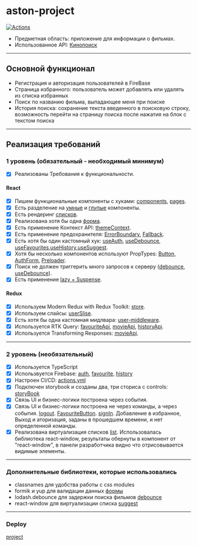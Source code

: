 # aston-project

[![Actions](https://github.com/BullatBor/aston_project/actions/workflows/checks.yml/badge.svg)](https://github.com/BullatBor/aston_project/actions/workflows/checks.yml)

- Предметная область: приложение для информации о фильмах.
- Использованное API: [Кинопоиск](https://api.kinopoisk.dev/)

---

## Основной функционал

- Регистрация и авторизация пользователей в FireBase
- Страница избранного: пользователь может добавлять или удалять из списка избранных
- Поиск по названию фильма, выпадающее меня при поиске
- История поиска: сохранение текста введенного в поисковую строку, возможность перейти на страницу поиска после нажатия на блок с текстом поиска

---

## Реализация требований

### 1 уровень (обязательный - необходимый минимум)

- [x] Реализованы Требования к функциональности.

#### React

- [x] Пишем функциональные компоненты c хуками: [components](src/ui/components), [pages](src/pages).
- [x] Есть разделение на [умные](src/pages/MainPage/MainPage.tsx) и [глупые](src/ui/elements/Button/Button.tsx) компоненты.
- [x] Есть рендеринг [списков](src/pages/MainPage/MainPage.tsx).
- [x] Реализована хотя бы одна [форма](src/ui/components/AuthButtons/AuthButtons.tsx).
- [x] Есть применение Контекст API: [themeContext](src/context/ThemeContext.ts).
- [x] Есть применение предохранителя: [ErrorBoundary](src/app.tsx), [Fallback](src/ui/components/ErrorBoundary/ErrorBoundary.tsx).
- [x] Есть хотя бы один кастомный хук: [useAuth](src/hooks/useAuth.ts), [useDebounce](src/hooks/useDebounce.ts), [useFavourites](src/hooks/useFavourites.ts),[useHistory](src/hooks/useHistory.ts),[useSuggest](src/hooks/useSuggest.ts).
- [x] Хотя бы несколько компонентов используют PropTypes: [Button](src/ui/elements/Button/Button.tsx), [AuthForm](src/ui/components/AuthForm/AuthForm.tsx), [Preloader](src/ui/elements/Preloader/Preloader.tsx).
- [x] Поиск не должен триггерить много запросов к серверу ([debounce](src/ui/components/Search/Search.tsx), [useDebounce](src/hooks/useDebounce.ts)).
- [x] Есть применение [lazy + Suspense](src/ui/components/Main/Main.tsx).

#### Redux

- [x] Используем Modern Redux with Redux Toolkit: [store](src/store/store.ts).
- [x] Используем слайсы: [userSlise](src/store/auth/authSlice.ts).
- [x] Есть хотя бы одна кастомная мидлвара: [user-middleware](src/store/middlewares/user-middleware.ts).
- [x] Используется RTK Query: [favouriteApi](src/store/rtkQuery/favoritesApi.ts), [movieApi](src/store/rtkQuery/movieApi.ts), [historyApi](src/store/rtkQuery/historyApi.ts).
- [x] Используется Transforming Responses: [movieApi](src/store/rtkQuery/movieApi.ts).

---

### 2 уровень (необязательный)

- [x] Используется TypeScript
- [x] Использвуется Firebase: [auth](src/hooks/useAuth.ts), [favourite](src/hooks/useFavourites.ts), [history](src/hooks/useHistory.ts)
- [x] Настроен CI/CD: [actions.yml](.github/workflows/checks.yml)
- [x] Подключен storybook и созданы два, три сториса с controls: [storyBook](src/ui/elements/Button/Button.stories.tsx)
- [x] Связь UI и бизнес-логики построена через события.
- [x] Cвязь UI и бизнес-логики построена не через команды, а через события. [logout](src/ui/components/AuthButtons/AuthButtons.tsx). [FavouriteButton](src/ui/components/FavouriteButton/FavouriteButton.tsx). [signIn](src/pages/SignIn/SignIn.tsx). Добавление в избранное, Выход и аторизация, заданы в прошедшем времени, и нет определенной команды.
- [x] Реализована виртуализация списков [list](src/ui/components/Suggest/Suggest.tsx). Использовалась библиотека react-window, результаты обернуты в компонент <List> от "react-window", в панели разработчика видно что отрисовывается видимые элементы.

---

### Дополнительные библиотеки, которые использовались

- classnames для удобства работы с css modules
- formik и yup для валидации данных [формы](src/ui/components/AuthForm/AuthForm.tsx)
- lodash.debounce для задержки поиска фильмов [debounce](src/hooks/useDebounce.ts)
- react-window для виртуализации списка [suggest](src/ui/components/Suggest/Suggest.tsx)

---

### Deploy

[project](https://bullatbor.github.io/aston_project/)
